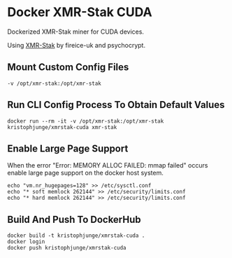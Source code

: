 # Docker XMR-Stak CUDA

Dockerized XMR-Stak miner for CUDA devices.

Using [XMR-Stak](https://github.com/fireice-uk/xmr-stak.git) by fireice-uk and psychocrypt.


## Mount Custom Config Files

```
-v /opt/xmr-stak:/opt/xmr-stak
```


## Run CLI Config Process To Obtain Default Values

```
docker run --rm -it -v /opt/xmr-stak:/opt/xmr-stak kristophjunge/xmrstak-cuda xmr-stak
```


## Enable Large Page Support

When the error "Error: MEMORY ALLOC FAILED: mmap failed" occurs enable large page support on the docker host system. 

```
echo "vm.nr_hugepages=128" >> /etc/sysctl.conf
echo "* soft memlock 262144" >> /etc/security/limits.conf
echo "* hard memlock 262144" >> /etc/security/limits.conf
```


## Build And Push To DockerHub

```
docker build -t kristophjunge/xmrstak-cuda .
docker login
docker push kristophjunge/xmrstak-cuda
```
